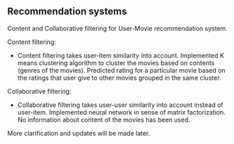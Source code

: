 ## Recommendation systems
Content and Collaborative filtering for User-Movie recommendation system. 

Content filtering: 

*   Content filtering takes user-item similarity into account. Implemented K means clustering algorithm to cluster the movies based on contents (genres of the movies). Predicted rating for a particular movie based on the ratings that user give to other movies grouped in the same cluster.


Collaborative filtering:

*   Collaborative filtering takes user-user similarity into account instead of user-item. Implemented neural network in sense of matrix factorization. No information about content of the movies has been used.   


More clarification and updates will be made later.
